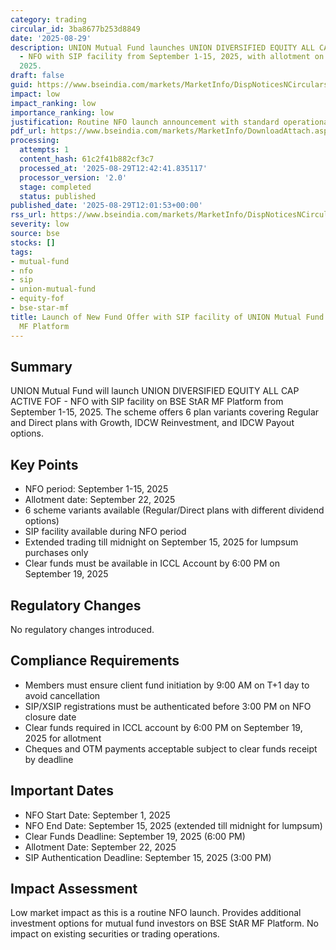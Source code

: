 ```yaml
---
category: trading
circular_id: 3ba8677b253d8849
date: '2025-08-29'
description: UNION Mutual Fund launches UNION DIVERSIFIED EQUITY ALL CAP ACTIVE FOF
  - NFO with SIP facility from September 1-15, 2025, with allotment on September 22,
  2025.
draft: false
guid: https://www.bseindia.com/markets/MarketInfo/DispNoticesNCirculars.aspx?Noticeid={AC046A35-9487-4DA8-B10A-3E46123028EB}&noticeno=20250829-28&dt=08/29/2025&icount=28&totcount=37&flag=0
impact: low
impact_ranking: low
importance_ranking: low
justification: Routine NFO launch announcement with standard operational procedures
pdf_url: https://www.bseindia.com/markets/MarketInfo/DownloadAttach.aspx?id=20250829-28&attachedId=
processing:
  attempts: 1
  content_hash: 61c2f41b882cf3c7
  processed_at: '2025-08-29T12:42:41.835117'
  processor_version: '2.0'
  stage: completed
  status: published
published_date: '2025-08-29T12:01:53+00:00'
rss_url: https://www.bseindia.com/markets/MarketInfo/DispNoticesNCirculars.aspx?Noticeid={AC046A35-9487-4DA8-B10A-3E46123028EB}&noticeno=20250829-28&dt=08/29/2025&icount=28&totcount=37&flag=0
severity: low
source: bse
stocks: []
tags:
- mutual-fund
- nfo
- sip
- union-mutual-fund
- equity-fof
- bse-star-mf
title: Launch of New Fund Offer with SIP facility of UNION Mutual Fund on BSE StAR
  MF Platform
---
```


## Summary

UNION Mutual Fund will launch UNION DIVERSIFIED EQUITY ALL CAP ACTIVE FOF - NFO with SIP facility on BSE StAR MF Platform from September 1-15, 2025. The scheme offers 6 plan variants covering Regular and Direct plans with Growth, IDCW Reinvestment, and IDCW Payout options.

## Key Points

- NFO period: September 1-15, 2025
- Allotment date: September 22, 2025
- 6 scheme variants available (Regular/Direct plans with different dividend options)
- SIP facility available during NFO period
- Extended trading till midnight on September 15, 2025 for lumpsum purchases only
- Clear funds must be available in ICCL Account by 6:00 PM on September 19, 2025

## Regulatory Changes

No regulatory changes introduced.

## Compliance Requirements

- Members must ensure client fund initiation by 9:00 AM on T+1 day to avoid cancellation
- SIP/XSIP registrations must be authenticated before 3:00 PM on NFO closure date
- Clear funds required in ICCL account by 6:00 PM on September 19, 2025 for allotment
- Cheques and OTM payments acceptable subject to clear funds receipt by deadline

## Important Dates

- NFO Start Date: September 1, 2025
- NFO End Date: September 15, 2025 (extended till midnight for lumpsum)
- Clear Funds Deadline: September 19, 2025 (6:00 PM)
- Allotment Date: September 22, 2025
- SIP Authentication Deadline: September 15, 2025 (3:00 PM)

## Impact Assessment

Low market impact as this is a routine NFO launch. Provides additional investment options for mutual fund investors on BSE StAR MF Platform. No impact on existing securities or trading operations.